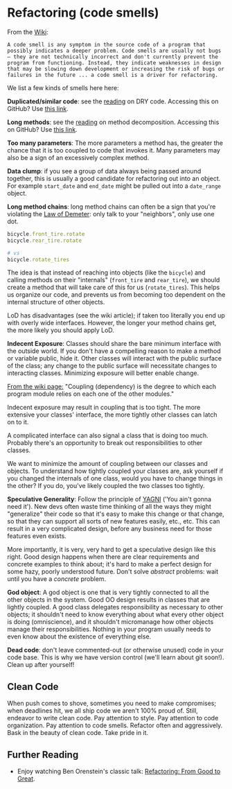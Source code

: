 # Refactoring (code smells)

From the [Wiki](http://en.wikipedia.org/wiki/Code_smell):

`A code smell is any symptom in the source code of a program that
possibly indicates a deeper problem. Code smells are usually not
bugs — they are not technically incorrect and don't currently
prevent the program from functioning. Instead, they indicate
weaknesses in design that may be slowing down development or
increasing the risk of bugs or failures in the future ... a code
smell is a driver for refactoring.`

We list a few kinds of smells here here:

**Duplicated/similar code**: see the [reading][dry-reading] on DRY code. Accessing this on GitHub? Use [this link][github-dry-reading].

**Long methods**: see the [reading][method-decomp-reading] on method
decomposition. Accessing this on GitHub? Use [this link][github-method-decomp-reading].

**Too many parameters**: The more parameters a method has, the greater
the chance that it is too coupled to code that invokes it. Many
parameters may also be a sign of an excessively complex method.

**Data clump**: if you see a group of data always being passed around
together, this is usually a good candidate for refactoring out into an
object. For example `start_date` and `end_date` might be pulled out
into a `date_range` object.

**Long method chains**: long method chains can often be a sign that
you're violating the [Law of Demeter][wiki-demeter]: only talk to your
"neighbors", only use one dot.

```ruby
bicycle.front_tire.rotate
bicycle.rear_tire.rotate

# vs
bicycle.rotate_tires
```

The idea is that instead of reaching into objects (like the `bicycle`)
and calling methods on their "internals" (`front_tire` and
`rear_tire`), we should create a method that will take care of this
for us (`rotate_tires`). This helps us organize our code, and prevents
us from becoming too dependent on the internal structure of other
objects.

LoD has disadvantages (see the wiki article); if taken too literally
you end up with overly wide interfaces. However, the longer your
method chains get, the more likely you should apply LoD.

[dry-reading]: dry-don-t-repeat-yourself
[github-dry-reading]: https://github.com/appacademy/curriculum/blob/master/ruby/readings/dry.md
[method-decomp-reading]: method-decomposition-design
[github-method-decomp-reading]: https://github.com/appacademy/curriculum/blob/master/ruby/readings/method-decomposition.md
[wiki-demeter]: http://en.wikipedia.org/wiki/Law_Of_Demeter
[informit-demeter]: http://www.informit.com/articles/article.aspx?p=1834700&seqNum=6

**Indecent Exposure**: Classes should share the bare minimum interface
with the outside world. If you don't have a compelling reason to make
a method or variable public, hide it. Other classes will interact with
the public surface of the class; any change to the public surface will
necessitate changes to interacting classes. Minimizing exposure will
better enable change.

[From the wiki page:][coupling-wiki] "Coupling (dependency) is the
degree to which each program module relies on each one of the other
modules."

Indecent exposure may result in coupling that is too tight. The more
extensive your classes' interface, the more tightly other classes can
latch on to it.

A complicated interface can also signal a class that is doing too
much. Probably there's an opportunity to break out responsibilities to
other classes.

We want to minimize the amount of coupling between our classes and
objects. To understand how tightly coupled your classes are, ask
yourself if you changed the internals of one class, would you have to
change things in the other? If you do, you've likely coupled the two
classes too tightly.

[coupling-principles]:http://www.jasoncoffin.com/cohesion-and-coupling-principles-of-orthogonal-object-oriented-programming/
[coupling-wiki]:http://en.wikipedia.org/wiki/Coupling_(computer_programming)

**Speculative Generality**: Follow the principle of
[YAGNI][wiki-yagni] ('You ain't gonna need it'). New devs often waste
time thinking of all the ways they might "generalize" their code so
that it's easy to make this change or that change, so that they can
support all sorts of new features easily, etc., etc. This can result
in a very complicated design, before any business need for those
features even exists.

More importantly, it is very, very hard to get a speculative design
like this right. Good design happens when there are clear requirements
and concrete examples to think about; it's hard to make a perfect
design for some hazy, poorly understood future. Don't solve *abstract*
problems: wait until you have a *concrete* problem.

[wiki-yagni]: http://en.wikipedia.org/wiki/You_ain't_gonna_need_it

**God object**: A god object is one that is very tightly connected to
all the other objects in the system. Good OO design results in classes
that are lightly coupled. A good class delegates responsibility as
necessary to other objects; it shouldn't need to know everything about
what every other object is doing (omniscience), and it shouldn't
micromanage how other objects manage their responsibilities. Nothing
in your program usually needs to even know about the existence of
everything else.

**Dead code**: don't leave commented-out (or otherwise unused) code in
your code base. This is why we have version control (we'll learn about
git soon!). Clean up after yourself!

## Clean Code

When push comes to shove, sometimes you need to make compromises; when
deadlines hit, we all ship code we aren't 100% proud of. Still,
endeavor to write clean code. Pay attention to style. Pay attention to
code organization. Pay attention to code smells. Refactor often and
aggressively. Bask in the beauty of clean code. Take pride in it.

## Further Reading

* Enjoy watching Ben Orenstein's classic talk:
  [Refactoring: From Good to Great][refactoring-talk].

[refactoring-talk]: http://www.confreaks.com/videos/1233-aloharuby2012-refactoring-from-good-to-great
